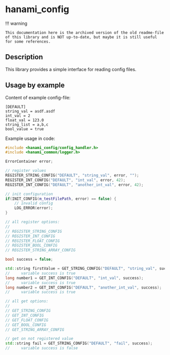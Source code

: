 # hanami_config

!!! warning

    This documentation here is the archived version of the old readme-file of this library and is NOT up-to-date, but maybe it is still useful for some references.


## Description

This library provides a simple interface for reading config files.


## Usage by example

Content of example config-file:

```
[DEFAULT]
string_val = asdf.asdf
int_val = 2
float_val = 123.0
string_list = a,b,c
bool_value = true
```

Example usage in code:

```cpp
#include <hanami_config/config_handler.h>
#include <hanami_common/logger.h>

ErrorContainer error;

// register values
REGISTER_STRING_CONFIG("DEFAULT", "string_val", error, "");
REGISTER_INT_CONFIG("DEFAULT", "int_val", error, 42);
REGISTER_INT_CONFIG("DEFAULT", "another_int_val", error, 42);

// init configuration
if(INIT_CONFIG(m_testFilePath, error) == false) {
	// invalid config
	LOG_ERROR(error);
}

// all register options:
//
// REGISTER_STRING_CONFIG
// REGISTER_INT_CONFIG
// REGISTER_FLOAT_CONFIG
// REGISTER_BOOL_CONFIG
// REGISTER_STRING_ARRAY_CONFIG

bool success = false;

std::string firstValue = GET_STRING_CONFIG("DEFAULT", "string_val", success);
//     variable success is true
long number1 = GET_INT_CONFIG("DEFAULT", "int_val", success);
//     variable success is true
long number2 = GET_INT_CONFIG("DEFAULT", "another_int_val", success);
//     variable success is true

// all get options:
//
// GET_STRING_CONFIG
// GET_INT_CONFIG
// GET_FLOAT_CONFIG
// GET_BOOL_CONFIG
// GET_STRING_ARRAY_CONFIG

// get on not registered value
std::string fail = GET_STRING_CONFIG("DEFAULT", "fail", success);
//     variable success is false
```
